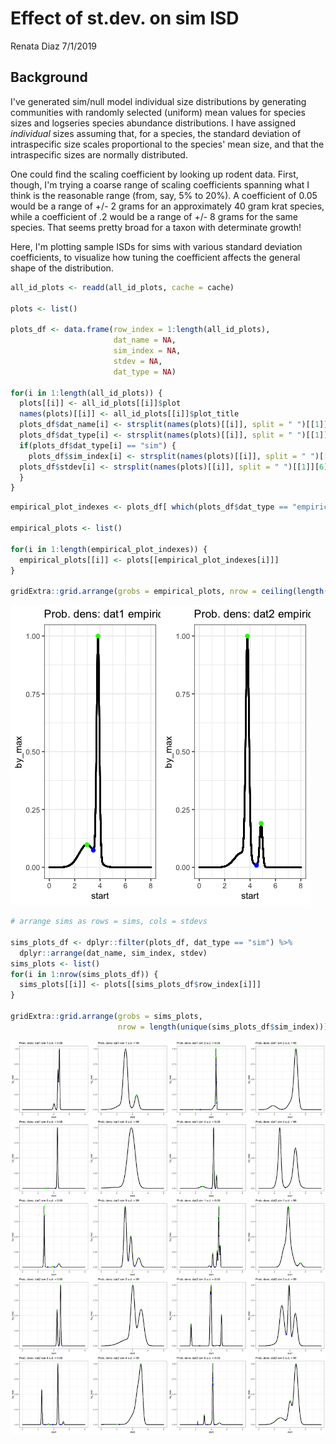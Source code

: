 Effect of st.dev. on sim ISD
================
Renata Diaz
7/1/2019

Background
----------

I've generated sim/null model individual size distributions by generating communities with randomly selected (uniform) mean values for species sizes and logseries species abundance distributions. I have assigned *individual* sizes assuming that, for a species, the standard deviation of intraspecific size scales proportional to the species' mean size, and that the intraspecific sizes are normally distributed.

One could find the scaling coefficient by looking up rodent data. First, though, I'm trying a coarse range of scaling coefficients spanning what I think is the reasonable range (from, say, 5% to 20%). A coefficient of 0.05 would be a range of +/- 2 grams for an approximately 40 gram krat species, while a coefficient of .2 would be a range of +/- 8 grams for the same species. That seems pretty broad for a taxon with determinate growth!

Here, I'm plotting sample ISDs for sims with various standard deviation coefficients, to visualize how tuning the coefficient affects the general shape of the distribution.

``` r
all_id_plots <- readd(all_id_plots, cache = cache)

plots <- list() 

plots_df <- data.frame(row_index = 1:length(all_id_plots),
                       dat_name = NA,
                       sim_index = NA,
                       stdev = NA,
                       dat_type = NA)

for(i in 1:length(all_id_plots)) {
  plots[[i]] <- all_id_plots[[i]]$plot
  names(plots)[[i]] <- all_id_plots[[i]]$plot_title
  plots_df$dat_name[i] <- strsplit(names(plots)[[i]], split = " ")[[1]][1]
  plots_df$dat_type[i] <- strsplit(names(plots)[[i]], split = " ")[[1]][2]
  if(plots_df$dat_type[i] == "sim") {
    plots_df$sim_index[i] <- strsplit(names(plots)[[i]], split = " ")[[1]][3]
  plots_df$stdev[i] <- strsplit(names(plots)[[i]], split = " ")[[1]][6]
  }
}
```

``` r
empirical_plot_indexes <- plots_df[ which(plots_df$dat_type == "empirical"), "row_index"]

empirical_plots <- list()

for(i in 1:length(empirical_plot_indexes)) {
  empirical_plots[[i]] <- plots[[empirical_plot_indexes[i]]]
}

gridExtra::grid.arrange(grobs = empirical_plots, nrow = ceiling(length(which(plots_df$dat_type == "empirical"))/2))
```

![](sim_stdev_report_files/figure-markdown_github/empirical%20plots-1.png)

``` r
# arrange sims as rows = sims, cols = stdevs

sims_plots_df <- dplyr::filter(plots_df, dat_type == "sim") %>%
  dplyr::arrange(dat_name, sim_index, stdev)
sims_plots <- list() 
for(i in 1:nrow(sims_plots_df)) {
  sims_plots[[i]] <- plots[[sims_plots_df$row_index[i]]]
}

gridExtra::grid.arrange(grobs = sims_plots,
                        nrow = length(unique(sims_plots_df$sim_index)))
```

![](sim_stdev_report_files/figure-markdown_github/sim%20plots-1.png)
